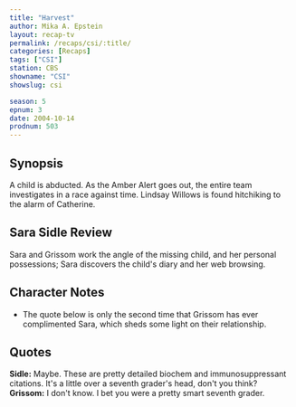 ```yaml
---
title: "Harvest"
author: Mika A. Epstein
layout: recap-tv
permalink: /recaps/csi/:title/
categories: [Recaps]
tags: ["CSI"]
station: CBS
showname: "CSI"
showslug: csi

season: 5  
epnum: 3 
date: 2004-10-14
prodnum: 503 
---
```


## Synopsis

A child is abducted. As the Amber Alert goes out, the entire team investigates in a race against time. Lindsay Willows is found hitchiking to the alarm of Catherine.

## Sara Sidle Review

Sara and Grissom work the angle of the missing child, and her personal possessions; Sara discovers the child's diary and her web browsing.

## Character Notes

* The quote below is only the second time that Grissom has ever complimented Sara, which sheds some light on their relationship.

## Quotes

**Sidle:** Maybe. These are pretty detailed biochem and immunosuppressant citations. It's a little over a seventh grader's head, don't you think?  
**Grissom:** I don't know. I bet you were a pretty smart seventh grader.